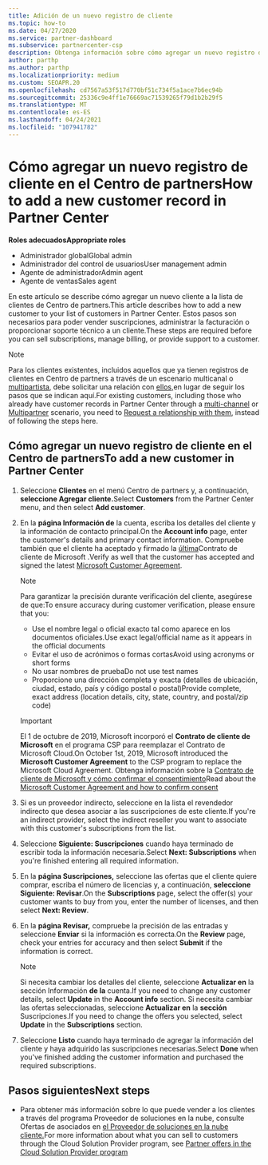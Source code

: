 ```yaml
---
title: Adición de un nuevo registro de cliente
ms.topic: how-to
ms.date: 04/27/2020
ms.service: partner-dashboard
ms.subservice: partnercenter-csp
description: Obtenga información sobre cómo agregar un nuevo registro de cliente en Centro de partners. A continuación, puede vender las suscripciones de los clientes, administrar la facturación o proporcionar soporte técnico al cliente.
author: parthp
ms.author: parthp
ms.localizationpriority: medium
ms.custom: SEOAPR.20
ms.openlocfilehash: cd7567a53f517d770bf51c734f5a1ace7b6ec94b
ms.sourcegitcommit: 25336c9e4ff1e76669ac71539265f79d1b2b29f5
ms.translationtype: MT
ms.contentlocale: es-ES
ms.lasthandoff: 04/24/2021
ms.locfileid: "107941782"
---
```

# <a name="how-to-add-a-new-customer-record-in-partner-center"></a><span data-ttu-id="83b43-104">Cómo agregar un nuevo registro de cliente en el Centro de partners</span><span class="sxs-lookup"><span data-stu-id="83b43-104">How to add a new customer record in Partner Center</span></span>

<span data-ttu-id="83b43-105">**Roles adecuados**</span><span class="sxs-lookup"><span data-stu-id="83b43-105">**Appropriate roles**</span></span>

- <span data-ttu-id="83b43-106">Administrador global</span><span class="sxs-lookup"><span data-stu-id="83b43-106">Global admin</span></span>
- <span data-ttu-id="83b43-107">Administrador del control de usuarios</span><span class="sxs-lookup"><span data-stu-id="83b43-107">User management admin</span></span>
- <span data-ttu-id="83b43-108">Agente de administrador</span><span class="sxs-lookup"><span data-stu-id="83b43-108">Admin agent</span></span>
- <span data-ttu-id="83b43-109">Agente de ventas</span><span class="sxs-lookup"><span data-stu-id="83b43-109">Sales agent</span></span>

<span data-ttu-id="83b43-110">En este artículo se describe cómo agregar un nuevo cliente a la lista de clientes de Centro de partners.</span><span class="sxs-lookup"><span data-stu-id="83b43-110">This article describes how to add a new customer to your list of customers in Partner Center.</span></span> <span data-ttu-id="83b43-111">Estos pasos son necesarios para poder vender suscripciones, administrar la facturación o proporcionar soporte técnico a un cliente.</span><span class="sxs-lookup"><span data-stu-id="83b43-111">These steps are required before you can sell subscriptions, manage billing, or provide support to a customer.</span></span>

>[!NOTE]
><span data-ttu-id="83b43-112">Para los clientes existentes, incluidos aquellos que ya [](multichannel.md) tienen registros de clientes en Centro de partners a través de un escenario multicanal o [multipartista,](multipartner.md) debe solicitar una relación con [ellos,](request-a-relationship-with-a-customer.md)en lugar de seguir los pasos que se indican aquí.</span><span class="sxs-lookup"><span data-stu-id="83b43-112">For existing customers, including those who already have customer records in Partner Center through a [multi-channel](multichannel.md) or [Multipartner](multipartner.md) scenario, you need to [Request a relationship with them](request-a-relationship-with-a-customer.md), instead of following the steps here.</span></span>

## <a name="to-add-a-new-customer-in-partner-center"></a><span data-ttu-id="83b43-113">Cómo agregar un nuevo registro de cliente en el Centro de partners</span><span class="sxs-lookup"><span data-stu-id="83b43-113">To add a new customer in Partner Center</span></span>

1. <span data-ttu-id="83b43-114">Seleccione **Clientes** en el menú Centro de partners y, a continuación, **seleccione Agregar cliente.**</span><span class="sxs-lookup"><span data-stu-id="83b43-114">Select **Customers** from the Partner Center menu, and then select **Add customer**.</span></span>

2. <span data-ttu-id="83b43-115">En la **página Información de** la cuenta, escriba los detalles del cliente y la información de contacto principal.</span><span class="sxs-lookup"><span data-stu-id="83b43-115">On the **Account info** page, enter the customer's details and primary contact information.</span></span> <span data-ttu-id="83b43-116">Compruebe también que el cliente ha aceptado y firmado la [última](agreements.md)Contrato de cliente de Microsoft .</span><span class="sxs-lookup"><span data-stu-id="83b43-116">Verify as well that the customer has accepted and signed the latest [Microsoft Customer Agreement](agreements.md).</span></span>

   >[!NOTE]
   >
   ><span data-ttu-id="83b43-117">Para garantizar la precisión durante verificación del cliente, asegúrese de que:</span><span class="sxs-lookup"><span data-stu-id="83b43-117">To ensure accuracy during customer verification, please ensure that you:</span></span>
   >
   >- <span data-ttu-id="83b43-118">Use el nombre legal o oficial exacto tal como aparece en los documentos oficiales.</span><span class="sxs-lookup"><span data-stu-id="83b43-118">Use exact legal/official name as it appears in the official documents</span></span>
   >- <span data-ttu-id="83b43-119">Evitar el uso de acrónimos o formas cortas</span><span class="sxs-lookup"><span data-stu-id="83b43-119">Avoid using acronyms or short forms</span></span>
   >- <span data-ttu-id="83b43-120">No usar nombres de prueba</span><span class="sxs-lookup"><span data-stu-id="83b43-120">Do not use test names</span></span>
   >- <span data-ttu-id="83b43-121">Proporcione una dirección completa y exacta (detalles de ubicación, ciudad, estado, país y código postal o postal)</span><span class="sxs-lookup"><span data-stu-id="83b43-121">Provide complete, exact address (location details, city, state, country, and postal/zip code)</span></span>

   >[!IMPORTANT]
   > <span data-ttu-id="83b43-122">El 1 de octubre de 2019, Microsoft incorporó el **Contrato de cliente de Microsoft** en el programa CSP para reemplazar el Contrato de Microsoft Cloud.</span><span class="sxs-lookup"><span data-stu-id="83b43-122">On October 1st, 2019, Microsoft introduced the **Microsoft Customer Agreement** to the CSP program to replace the Microsoft Cloud Agreement.</span></span> <span data-ttu-id="83b43-123">Obtenga información sobre la [Contrato de cliente de Microsoft y cómo confirmar el consentimiento](confirm-customer-agreement.md)</span><span class="sxs-lookup"><span data-stu-id="83b43-123">Read about the [Microsoft Customer Agreement and how to confirm consent](confirm-customer-agreement.md)</span></span>
  
3. <span data-ttu-id="83b43-124">Si es un proveedor indirecto, seleccione en la lista el revendedor indirecto que desea asociar a las suscripciones de este cliente.</span><span class="sxs-lookup"><span data-stu-id="83b43-124">If you're an indirect provider, select the indirect reseller you want to associate with this customer's subscriptions from the list.</span></span>

4. <span data-ttu-id="83b43-125">Seleccione **Siguiente: Suscripciones** cuando haya terminado de escribir toda la información necesaria.</span><span class="sxs-lookup"><span data-stu-id="83b43-125">Select **Next: Subscriptions** when you're finished entering all required information.</span></span>

5. <span data-ttu-id="83b43-126">En la **página Suscripciones,** seleccione las ofertas que el cliente quiere comprar, escriba el número de licencias y, a continuación, **seleccione Siguiente: Revisar**.</span><span class="sxs-lookup"><span data-stu-id="83b43-126">On the **Subscriptions** page, select the offer(s) your customer wants to buy from you, enter the number of licenses, and then select **Next: Review**.</span></span>

6. <span data-ttu-id="83b43-127">En la **página Revisar,** compruebe la precisión de las entradas y seleccione **Enviar** si la información es correcta.</span><span class="sxs-lookup"><span data-stu-id="83b43-127">On the **Review** page, check your entries for accuracy and then select **Submit** if the information is correct.</span></span>

   >[!NOTE]
   ><span data-ttu-id="83b43-128">Si necesita cambiar los detalles del cliente, seleccione **Actualizar en** la sección Información **de la** cuenta.</span><span class="sxs-lookup"><span data-stu-id="83b43-128">If you need to change any customer details, select **Update** in the **Account info** section.</span></span> <span data-ttu-id="83b43-129">Si necesita cambiar las ofertas seleccionadas, seleccione **Actualizar en** la **sección** Suscripciones.</span><span class="sxs-lookup"><span data-stu-id="83b43-129">If you need to change the offers you selected, select **Update** in the **Subscriptions** section.</span></span>

7. <span data-ttu-id="83b43-130">Seleccione **Listo** cuando haya terminado de agregar la información del cliente y haya adquirido las suscripciones necesarias.</span><span class="sxs-lookup"><span data-stu-id="83b43-130">Select **Done** when you've finished adding the customer information and purchased the required subscriptions.</span></span>

## <a name="next-steps"></a><span data-ttu-id="83b43-131">Pasos siguientes</span><span class="sxs-lookup"><span data-stu-id="83b43-131">Next steps</span></span>

- <span data-ttu-id="83b43-132">Para obtener más información sobre lo que puede vender a los clientes a través del programa Proveedor de soluciones en la nube, consulte Ofertas de asociados en [el Proveedor de soluciones en la nube cliente.](csp-offers.md)</span><span class="sxs-lookup"><span data-stu-id="83b43-132">For more information about what you can sell to customers through the Cloud Solution Provider program, see [Partner offers in the Cloud Solution Provider program](csp-offers.md)</span></span>

